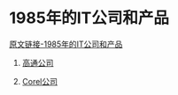 # 1985年的IT公司和产品

[原文链接-1985年的IT公司和产品](https://www.it-this-year.com/2020/01/22/87)


1. [高通公司](https://www.it-this-year.com/2020/04/21/139)

2. [Corel公司](https://www.it-this-year.com/2020/04/21/141)

